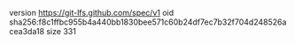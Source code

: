 version https://git-lfs.github.com/spec/v1
oid sha256:f8c1ffbc955b4a440bb1830bee571c60b24df7ec7b32f704d248526acea3da18
size 331
